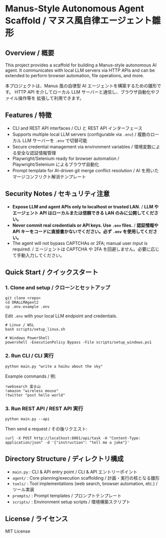 # Manus-Style Autonomous Agent Scaffold / マヌス風自律エージェント雛形

## Overview / 概要
This project provides a scaffold for building a Manus-style autonomous AI agent.
It communicates with local LLM servers via HTTP APIs and can be extended to
perform browser automation, file operations, and more.

本プロジェクトは、Manus 風の自律型 AI エージェントを構築するための雛形です。
HTTP API を介してローカル LLM サーバーと通信し、ブラウザ自動化やファイル操作等を
拡張して利用できます。

## Features / 特徴
- CLI and REST API interfaces / CLI と REST API インターフェース
- Supports multiple local LLM servers (configurable via `.env`) / 複数のローカル LLM サーバーを `.env` で切替可能
- Secure credential management via environment variables / 環境変数による安全な認証情報管理
- Playwright/Selenium ready for browser automation / Playwright/Selenium によるブラウザ自動化
- Prompt template for AI-driven git merge conflict resolution / AI を用いたマージコンフリクト解消テンプレート

## Security Notes / セキュリティ注意
- **Expose LLM and agent APIs only to localhost or trusted LAN.** / **LLM やエージェント API はローカルまたは信頼できる LAN のみに公開してください。**
- **Never commit real credentials or API keys. Use `.env` files.** / **認証情報や API キーをコードに直接書かないでください。必ず `.env` を使用してください。**
- The agent will not bypass CAPTCHAs or 2FA; manual user input is required. / エージェントは CAPTCHA や 2FA を回避しません。必要に応じて手動入力してください。

## Quick Start / クイックスタート
### 1. Clone and setup / クローンとセットアップ
```
git clone <repo>
cd ORALLMAgent2
cp .env.example .env
```
Edit `.env` with your local LLM endpoint and credentials.
```
# Linux / WSL
bash scripts/setup_linux.sh

# Windows PowerShell
powershell -ExecutionPolicy Bypass -File scripts/setup_windows.ps1
```

### 2. Run CLI / CLI 実行
```
python main.py "write a haiku about the sky"
```
Example commands / 例:
```
!websearch 富士山
!amazon "wireless mouse"
!twitter "post hello world"
```

### 3. Run REST API / REST API 実行
```
python main.py --api
```
Then send a request / その後リクエスト:
```
curl -X POST http://localhost:8001/api/task -H "Content-Type: application/json" -d '{"instruction": "tell me a joke"}'
```

## Directory Structure / ディレクトリ構成
- `main.py` : CLI & API entry point / CLI & API エントリーポイント
- `agent/` : Core planning/execution scaffolding / 計画・実行の核となる雛形
- `tools/` : Tool implementations (web search, browser automation, etc.) / ツール実装
- `prompts/` : Prompt templates / プロンプトテンプレート
- `scripts/` : Environment setup scripts / 環境構築スクリプト

## License / ライセンス
MIT License

